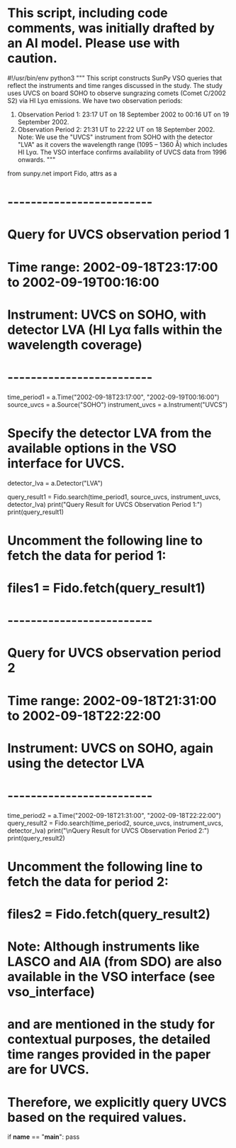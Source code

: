# This script, including code comments, was initially drafted by an AI model. Please use with caution.

#!/usr/bin/env python3
"""
This script constructs SunPy VSO queries that reflect the instruments and time ranges discussed in the study.
The study uses UVCS on board SOHO to observe sungrazing comets (Comet C/2002 S2) via HI Lyα emissions.
We have two observation periods:
  1. Observation Period 1: 23:17 UT on 18 September 2002 to 00:16 UT on 19 September 2002.
  2. Observation Period 2: 21:31 UT to 22:22 UT on 18 September 2002.
Note: We use the "UVCS" instrument from SOHO with the detector "LVA" as it covers the wavelength range (1095 – 1360 Å)
which includes HI Lyα. The VSO interface confirms availability of UVCS data from 1996 onwards.
"""

from sunpy.net import Fido, attrs as a

# -------------------------
# Query for UVCS observation period 1
# Time range: 2002-09-18T23:17:00 to 2002-09-19T00:16:00
# Instrument: UVCS on SOHO, with detector LVA (HI Lyα falls within the wavelength coverage)
# -------------------------
time_period1 = a.Time("2002-09-18T23:17:00", "2002-09-19T00:16:00")
source_uvcs = a.Source("SOHO")
instrument_uvcs = a.Instrument("UVCS")
# Specify the detector LVA from the available options in the VSO interface for UVCS.
detector_lva = a.Detector("LVA")

query_result1 = Fido.search(time_period1, source_uvcs, instrument_uvcs, detector_lva)
print("Query Result for UVCS Observation Period 1:")
print(query_result1)

# Uncomment the following line to fetch the data for period 1:
# files1 = Fido.fetch(query_result1)

# -------------------------
# Query for UVCS observation period 2
# Time range: 2002-09-18T21:31:00 to 2002-09-18T22:22:00
# Instrument: UVCS on SOHO, again using the detector LVA
# -------------------------
time_period2 = a.Time("2002-09-18T21:31:00", "2002-09-18T22:22:00")
query_result2 = Fido.search(time_period2, source_uvcs, instrument_uvcs, detector_lva)
print("\nQuery Result for UVCS Observation Period 2:")
print(query_result2)

# Uncomment the following line to fetch the data for period 2:
# files2 = Fido.fetch(query_result2)

# Note: Although instruments like LASCO and AIA (from SDO) are also available in the VSO interface (see vso_interface)
# and are mentioned in the study for contextual purposes, the detailed time ranges provided in the paper are for UVCS.
# Therefore, we explicitly query UVCS based on the required values.
  
if __name__ == "__main__":
    pass
